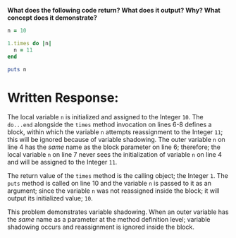 **What does the following code return? What does it output? Why? What concept does it demonstrate?**

```ruby
n = 10

1.times do |n|
  n = 11
end

puts n
```

# Written Response:

The local variable `n` is initialized and assigned to the Integer `10`. The `do...end` alongside the `times` method invocation on lines 6-8 defines a block, within which the variable `n` attempts reassignment to the Integer `11`; this will be ignored because of variable shadowing. The outer variable `n` on line 4 has the *same* name as the block parameter on line 6; therefore; the local variable `n` on line 7 never sees the initialization of variable `n` on line 4 and will be assigned to the Integer `11`.

The return value of the `times` method is the calling object; the Integer `1`. The `puts` method is called on line 10 and the variable `n` is passed to it as an argument; since the variable `n` was not reassigned inside the block; it will output its initialized value; `10`.

This problem demonstrates variable shadowing. When an outer variable has the *same* name as a parameter at the method definition level; variable shadowing occurs and reassignment is ignored inside the block.

